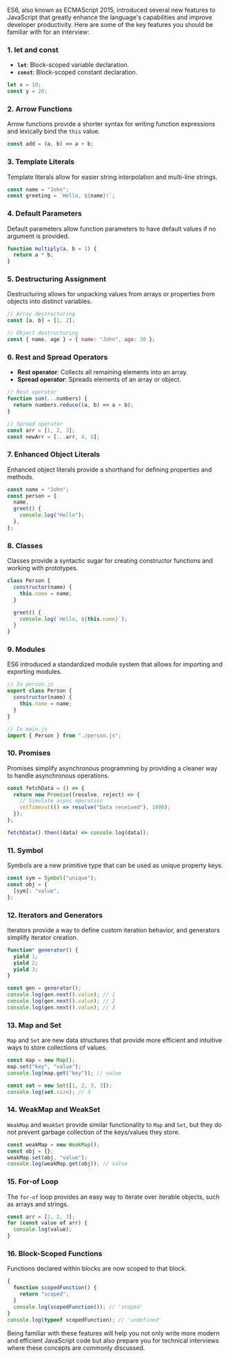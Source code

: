 ES6, also known as ECMAScript 2015, introduced several new features to JavaScript that greatly enhance the language's capabilities and improve developer productivity. Here are some of the key features you should be familiar with for an interview:

### 1. **let and const**

- **`let`**: Block-scoped variable declaration.
- **`const`**: Block-scoped constant declaration.

```javascript
let x = 10;
const y = 20;
```

### 2. **Arrow Functions**

Arrow functions provide a shorter syntax for writing function expressions and lexically bind the `this` value.

```javascript
const add = (a, b) => a + b;
```

### 3. **Template Literals**

Template literals allow for easier string interpolation and multi-line strings.

```javascript
const name = "John";
const greeting = `Hello, ${name}!`;
```

### 4. **Default Parameters**

Default parameters allow function parameters to have default values if no argument is provided.

```javascript
function multiply(a, b = 1) {
  return a * b;
}
```

### 5. **Destructuring Assignment**

Destructuring allows for unpacking values from arrays or properties from objects into distinct variables.

```javascript
// Array destructuring
const [a, b] = [1, 2];

// Object destructuring
const { name, age } = { name: "John", age: 30 };
```

### 6. **Rest and Spread Operators**

- **Rest operator**: Collects all remaining elements into an array.
- **Spread operator**: Spreads elements of an array or object.

```javascript
// Rest operator
function sum(...numbers) {
  return numbers.reduce((a, b) => a + b);
}

// Spread operator
const arr = [1, 2, 3];
const newArr = [...arr, 4, 5];
```

### 7. **Enhanced Object Literals**

Enhanced object literals provide a shorthand for defining properties and methods.

```javascript
const name = "John";
const person = {
  name,
  greet() {
    console.log("Hello");
  },
};
```

### 8. **Classes**

Classes provide a syntactic sugar for creating constructor functions and working with prototypes.

```javascript
class Person {
  constructor(name) {
    this.name = name;
  }

  greet() {
    console.log(`Hello, ${this.name}`);
  }
}
```

### 9. **Modules**

ES6 introduced a standardized module system that allows for importing and exporting modules.

```javascript
// In person.js
export class Person {
  constructor(name) {
    this.name = name;
  }
}

// In main.js
import { Person } from "./person.js";
```

### 10. **Promises**

Promises simplify asynchronous programming by providing a cleaner way to handle asynchronous operations.

```javascript
const fetchData = () => {
  return new Promise((resolve, reject) => {
    // Simulate async operation
    setTimeout(() => resolve("Data received"), 1000);
  });
};

fetchData().then((data) => console.log(data));
```

### 11. **Symbol**

Symbols are a new primitive type that can be used as unique property keys.

```javascript
const sym = Symbol("unique");
const obj = {
  [sym]: "value",
};
```

### 12. **Iterators and Generators**

Iterators provide a way to define custom iteration behavior, and generators simplify iterator creation.

```javascript
function* generator() {
  yield 1;
  yield 2;
  yield 3;
}

const gen = generator();
console.log(gen.next().value); // 1
console.log(gen.next().value); // 2
console.log(gen.next().value); // 3
```

### 13. **Map and Set**

`Map` and `Set` are new data structures that provide more efficient and intuitive ways to store collections of values.

```javascript
const map = new Map();
map.set("key", "value");
console.log(map.get("key")); // value

const set = new Set([1, 2, 3, 3]);
console.log(set.size); // 3
```

### 14. **WeakMap and WeakSet**

`WeakMap` and `WeakSet` provide similar functionality to `Map` and `Set`, but they do not prevent garbage collection of the keys/values they store.

```javascript
const weakMap = new WeakMap();
const obj = {};
weakMap.set(obj, "value");
console.log(weakMap.get(obj)); // value
```

### 15. **For-of Loop**

The `for-of` loop provides an easy way to iterate over iterable objects, such as arrays and strings.

```javascript
const arr = [1, 2, 3];
for (const value of arr) {
  console.log(value);
}
```

### 16. **Block-Scoped Functions**

Functions declared within blocks are now scoped to that block.

```javascript
{
  function scopedFunction() {
    return "scoped";
  }
  console.log(scopedFunction()); // 'scoped'
}
console.log(typeof scopedFunction); // 'undefined'
```

Being familiar with these features will help you not only write more modern and efficient JavaScript code but also prepare you for technical interviews where these concepts are commonly discussed.
